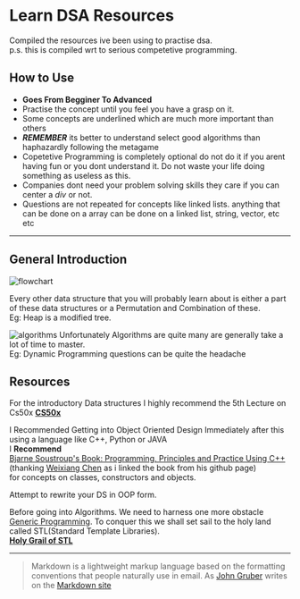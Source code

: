 # Learn DSA Resources

Compiled the resources ive been using to practise dsa.<br>
p.s. this is compiled wrt to serious competetive programming.

## How to Use

* **Goes From Begginer To Advanced**  <br>
* Practise the concept until you feel you have a grasp on it.
* Some concepts are underlined which are much more important than others
* ***REMEMBER*** its better to understand select good algorithms than haphazardly following the metagame
* Copetetive Programming is completely optional do not do it if you arent having fun or you dont understand it. Do not waste your life doing something as useless as this.
* Companies dont need your problem solving skills they care if you can center a _div_ or not.
* Questions are not repeated for concepts like linked lists. anything that can be done on a array can be done on a linked list, string, vector, etc etc 
----

## General Introduction

![flowchart](https://media.geeksforgeeks.org/wp-content/uploads/20220520182504/ClassificationofDataStructure-660x347.jpg)

Every other data structure that you will probably learn about is either a part of these data structures or a Permutation and Combination of these.<br>Eg: Heap is a modified tree.


![algorithms](https://cdn.ttgtmedia.com/rms/onlineimages/types_of_algorithms-f.png)
Unfortunately Algorithms are quite many are generally take a lot of time to master. <br>Eg: Dynamic Programming questions can be quite the headache
## Resources

For the introductory Data structures I highly recommend the 5th Lecture on Cs50x 
**[CS50x][CS50xlec5]**

I Recommended Getting into Object Oriented Design Immediately after this using a language like C++, Python or JAVA<br>
I **Recommend** <br>
[Bjarne Soustroup's Book: Programming, Principles and Practice Using C++][book] <br>
(thanking [Weixiang Chen](https://github.com/chenweixiang) as i linked the book from his github page) <br>
for concepts on classes, constructors and objects.

Attempt to rewrite your DS in OOP form.<br>

Before going into Algorithms. We need to harness one more obstacle [Generic Programming]. To conquer this we shall set sail to the holy land called STL(Standard Template Libraries).<br>
**[Holy Grail of STL][hg1]**



--------
> Markdown is a lightweight markup language based on the formatting conventions
that people naturally use in email.
As [John Gruber][john gruber] writes on the [Markdown site][df1]

[//]: # (These are reference links used in the body of this note and get stripped out when the markdown processor does its job. There is no need to format nicely because it shouldn't be seen. Thanks SO - http://stackoverflow.com/questions/4823468/store-comments-in-markdown-syntax)

[CS50xlec5]: <https://cs50.harvard.edu/x/2023/weeks/5/>
[book]: <http://chenweixiang.github.io/docs/The_C++_Programming_Language_4th_Edition_Bjarne_Stroustrup.pdf>
[Generic Programming]: <https://en.wikipedia.org/wiki/Generic_programming>
[john gruber]: <http://daringfireball.net>
[df1]: <http://daringfireball.net/projects/markdown/>
[hg1]: <https://cplusplus.com/reference/stl/>